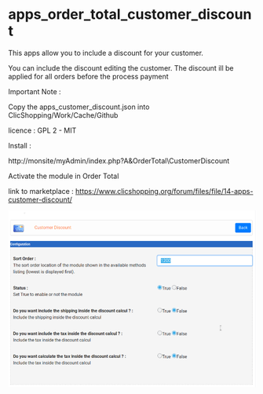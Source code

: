 # apps_order_total_customer_discount
This apps allow you to include a discount for your customer.

You can include the discount editing the customer. 
The discount ill be applied for all orders before the process payment

Important Note :

Copy the apps_customer_discount.json into ClicShopping/Work/Cache/Github

licence  : GPL 2 - MIT

Install :

http://monsite/myAdmin/index.php?A&OrderTotal\CustomerDiscount

Activate the module in Order Total

link to marketplace : https://www.clicshopping.org/forum/files/file/14-apps-customer-discount/

![DiscountCustomer](https://github.com/ClicShoppingOfficialModulesV3/apps_order_total_customer_discount/blob/master/ModuleInfosJson/customer_discount.png)


